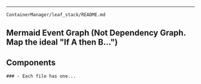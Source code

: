 




---
`ContainerManager/leaf_stack/README.md`

## Mermaid Event Graph (Not Dependency Graph. Map the ideal "If A then B...")

## Components

    ### - Each file has one...


